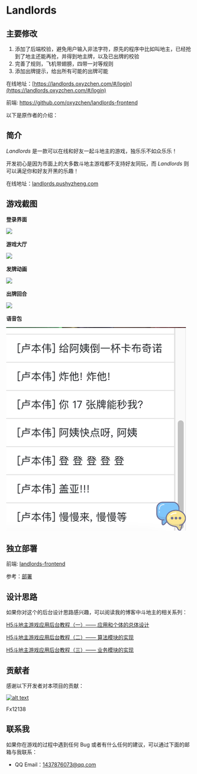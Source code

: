 # Landlords

## 主要修改

1. 添加了后端校验，避免用户输入非法字符，原先的程序中比如叫地主，已经抢到了地主还能再抢，并得到地主牌，以及已出牌的校验
2. 完善了规则，飞机带翅膀，四带一对等规则
3. 添加出牌提示，给出所有可能的出牌可能

在线地址：[https://landlords.oxyzchen.com/#/login](https://landlords.oxyzchen.com/#/login)

前端: https://github.com/oxyzchen/landlords-frontend

以下是原作者的介绍：
## 简介

*Landlords* 是一款可以在线和好友一起斗地主的游戏，独乐乐不如众乐乐！

开发初心是因为市面上的大多数斗地主游戏都不支持好友同玩，而 *Landlords* 则可以满足你和好友开黑的乐趣！

在线地址：[landlords.pushyzheng.com](http://landlords.pushyzheng.com/#/)

## 游戏截图

**登录界面**

![](images/WX20220528-145859@2x.png)

**游戏大厅**

![](images/WX20220528-145958@2x.png)

**发牌动画**

![](images/distribute-card.gif)

**出牌回合**

![](images/WX20220528-181754@2x.png)

**语音包**

![](images/WX20220528-183936@2x.png)


## 独立部署

前端: [landlords-frontend](https://github.com/pushyzheng/landlords-frontend)

参考：[部署](docs/部署.md)

## 设计思路

如果你对这个的后台设计思路感兴趣，可以阅读我的博客中斗地主的相关系列：

[H5斗地主游戏应用后台教程（一）—— 应用和个体的总体设计](https://pushyzheng.com/posts/tech/h5-斗地主游戏后端教程一/)

[H5斗地主游戏应用后台教程（二）—— 算法模块的实现](https://pushyzheng.com/posts/tech/h5-斗地主游戏后端教程二/)

[H5斗地主游戏应用后台教程（三）—— 业务模块的实现](https://pushyzheng.com/posts/tech/h5-斗地主游戏后端教程三/)

## 贡献者

感谢以下开发者对本项目的贡献：

[![alt text](https://avatars3.githubusercontent.com/u/45006187?s=460&v=4 "title")](https://github.com/Fx12138)

Fx12138

## 联系我

如果你在游戏的过程中遇到任何 Bug 或者有什么任何的建议，可以通过下面的邮箱与我联系：

- QQ Email：1437876073@qq.com

